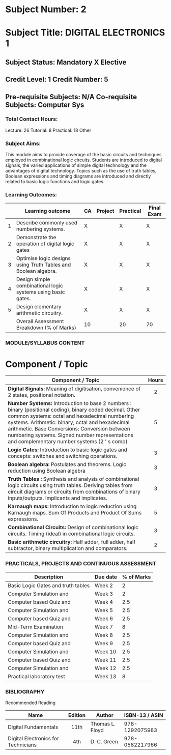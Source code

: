  
# Subject Number: 2

# Subject Title: DIGITAL ELECTRONICS 1

## Subject Status: Mandatory X Elective

## Credit Level: 1 Credit Number: 5

## Pre-requisite Subjects: N/A Co-requisite Subjects: Computer Sys

### Total Contact Hours:

Lecture: 26 Tutorial: 8 Practical: 18 Other

### Subject Aims:

This module aims to provide coverage of the basic circuits and techniques employed in combinational logic circuits. Students are introduced to digital signals, the varied applications of simple digital technology and the advantages of digital technology. Topics such as the use of truth tables, Boolean expressions and timing diagrams are introduced and directly related to basic logic functions and logic gates.

### Learning Outcomes:

|   | Learning outcome                                                                          | CA | Project | Practical | Final Exam |
|---|-------------------------------------------------------------------------------------------|----|---------|-----------|------------|
| 1 | Describe commonly used numbering systems.         | X  |         | X         | X          |
| 2 | Demonstrate the operation of digital logic gates               | X  |         | X         | X          |
| 3 | Optimise logic designs using Truth Tables and Boolean algebra.| X  |         | X         | X          |
| 4 | Design simple combinational logic systems using basic gates.                                       | X  |         | X         | X          |
| 5 | Design elementary arithmetic circuitry.                                      | X  |         | X         | X          |
|   | Overall Assessment Breakdown (% of Marks)                                                 | 10 |         | 20        | 70         |

### MODULE/SYLLABUS CONTENT
# Component / Topic

| **Component / Topic**  | **Hours** |
|---|:---:|
| **Digital Signals:**  Meaning of digitisation, convenience of 2 states, positional notation. | 2 |
| **Number Systems:**  Introduction to base 2 numbers : binary (positional coding), binary coded decimal. Other common systems: octal and hexadecimal numbering systems. Arithmetic: binary, octal and hexadecimal arithmetic. Base Conversions: Conversion between numbering systems. Signed number representations and complementary number systems (2 &#39; s comp) | 5 |
| **Logic Gates:**  Introduction to basic logic gates and concepts: switches and switching operations. | 3 |
| **Boolean algebra:**  Postulates and theorems. Logic reduction using Boolean algebra | 3 |
| **Truth Tables :**  Synthesis and analysis of combinational logic circuits using truth tables. Deriving tables from circuit diagrams or circuits from combinations of binary inputs/outputs. Implicants and implicates. | 3 |
| **Karnaugh maps:**  Introduction to logic reduction using Karnaugh maps. Sum Of Products and Product Of Sums expressions. | 5 |
| **Combinational Circuits:**  Design of combinational logic circuits. Timing (ideal) in combinational logic circuits. | 3 |
| **Basic arithmetic circuitry:**  Half adder, full adder, half subtractor, binary multiplication and comparators. | 2 |


### PRACTICALS, PROJECTS AND CONTINUOUS ASSESSMENT

| **Description** | **Due date** | **% of Marks** |
| --- | --- | --- |
| Basic Logic Gates and truth tables | Week 2 | 2 |
| Computer Simulation and | Week 3 | 2 |
| Computer based Quiz and | Week 4 | 2.5 |
| Computer Simulation and | Week 5 | 2.5 |
| Computer based Quiz and | Week 6 | 2.5 |
| Mid-Term Examination | Week 7 | 8 |
| Computer Simulation and | Week 8 | 2.5 |
| Computer based Quiz and | Week 9 | 2.5 |
| Computer Simulation and | Week 10 | 2.5 |
| Computer based Quiz and | Week 11 | 2.5 |
| Computer Simulation and | Week 12 | 2.5 |
| Practical laboratory test | Week 13 | 8 |

### BIBLIOGRAPHY

Recommended Reading

| **Name** | **Edition** | **Author** | **ISBN-13**  /  **ASIN** |
|---|:---:|---|---|
| Digital Fundamentals | 11th | Thomas L. Floyd | 978-1292075983 |
| Digital Electronics for Technicians | 4th | D. C. Green | 978-0582217966 |
